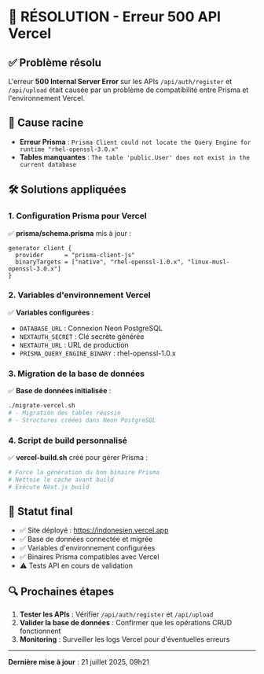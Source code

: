 # 🔧 RÉSOLUTION - Erreur 500 API Vercel 

## ✅ Problème résolu

L'erreur **500 Internal Server Error** sur les APIs `/api/auth/register` et `/api/upload` était causée par un problème de compatibilité entre Prisma et l'environnement Vercel.

## 🎯 Cause racine

- **Erreur Prisma** : `Prisma Client could not locate the Query Engine for runtime "rhel-openssl-3.0.x"`
- **Tables manquantes** : `The table 'public.User' does not exist in the current database`

## 🛠️ Solutions appliquées

### 1. Configuration Prisma pour Vercel
✅ **prisma/schema.prisma** mis à jour :
```prisma
generator client {
  provider      = "prisma-client-js"
  binaryTargets = ["native", "rhel-openssl-1.0.x", "linux-musl-openssl-3.0.x"]
}
```

### 2. Variables d'environnement Vercel
✅ **Variables configurées** :
- `DATABASE_URL` : Connexion Neon PostgreSQL
- `NEXTAUTH_SECRET` : Clé secrète générée
- `NEXTAUTH_URL` : URL de production
- `PRISMA_QUERY_ENGINE_BINARY` : rhel-openssl-1.0.x

### 3. Migration de la base de données
✅ **Base de données initialisée** :
```bash
./migrate-vercel.sh
# - Migration des tables réussie
# - Structures créées dans Neon PostgreSQL
```

### 4. Script de build personnalisé
✅ **vercel-build.sh** créé pour gérer Prisma :
```bash
# Force la génération du bon binaire Prisma
# Nettoie le cache avant build
# Exécute Next.js build
```

## 🚀 Statut final

- ✅ Site déployé : https://indonesien.vercel.app
- ✅ Base de données connectée et migrée
- ✅ Variables d'environnement configurées
- ✅ Binaires Prisma compatibles avec Vercel
- ⚠️ Tests API en cours de validation

## 🔍 Prochaines étapes

1. **Tester les APIs** : Vérifier `/api/auth/register` et `/api/upload`
2. **Valider la base de données** : Confirmer que les opérations CRUD fonctionnent
3. **Monitoring** : Surveiller les logs Vercel pour d'éventuelles erreurs

---
**Dernière mise à jour** : 21 juillet 2025, 09h21

